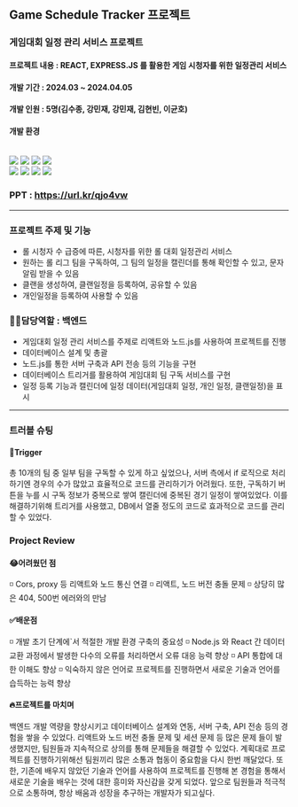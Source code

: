 ## <div align=left><strong>Game Schedule Tracker 프로젝트</strong></div>

###  게임대회 일정 관리 서비스 프로젝트
#### 프로젝트 내용 : REACT, EXPRESS.JS 를 활용한 게임 시청자를 위한 일정관리 서비스
#### 개발 기간 : 2024.03 ~ 2024.04.05
#### 개발 인원 : 5명(김수종, 강민재, 강민재, 김현빈, 이균호)
#### 개발 환경 

<div align=left> 
<br>
  
<img src="https://img.shields.io/badge/html5-E34F26?style=for-the-badge&logo=html5&logoColor=white"> 
<img src="https://img.shields.io/badge/css-1572B6?style=for-the-badge&logo=css3&logoColor=white"> 
<img src="https://img.shields.io/badge/javascript-F7DF1E?style=for-the-badge&logo=javascript&logoColor=black"> 
<img src="https://img.shields.io/badge/mysql-4479A1?style=for-the-badge&logo=mysql&logoColor=white"> 

<br>

<img src="https://img.shields.io/badge/react-61DAFB?style=for-the-badge&logo=react&logoColor=black"> 
<img src="https://img.shields.io/badge/node.js-339933?style=for-the-badge&logo=Node.js&logoColor=white">
<img src="https://img.shields.io/badge/express-000000?style=for-the-badge&logo=express&logoColor=white"> 
<img src="https://img.shields.io/badge/github-181717?style=for-the-badge&logo=github&logoColor=white">

### PPT : https://url.kr/qjo4vw

<hr>

### 프로젝트 주제 및 기능
- 롤 시청자 수 급증에 따른, 시청자를 위한 롤 대회 일정관리 서비스
- 원하는 롤 리그 팀을 구독하여, 그 팀의 일정을 캘린더를 통해 확인할 수 있고, 문자 알림 받을 수 있음
- 클랜을 생성하여, 클랜일정을 등록하여, 공유할 수 있음
- 개인일정을 등록하여 사용할 수 있음

### 🧑‍💻담당역할 : 백엔드
- 게임대회 일정 관리 서비스를 주제로 리액트와 노드.js를 사용하여 프로젝트를 진행
- 데이터베이스 설계 및 총괄 
- 노드.js를 통한 서버 구축과 API 전송 등의 기능을 구현 
- 데이터베이스 트리거를 활용하여 게임대회 팀 구독 서비스를 구현 
- 일정 등록 기능과 캘린더에 일정 데이터(게임대회 일정, 개인 일정, 클랜일정)을 표시

<hr>

### 트러블 슈팅
#### 🔫Trigger
총 10개의 팀 중 일부 팀을 구독할 수 있게 하고 싶었으나, 서버 측에서 if 로직으로 처리하기엔 경우의 수가 많았고 효율적으로
코드를 관리하기가 어려웠다. 또한, 구독하기 버튼을 누를 시 구독 정보가 중복으로 쌓여 캘린더에 중복된 경기 일정이 쌓여있었다.
이를 해결하기위해 트리거를 사용했고, DB에서 열줄 정도의 코드로 효과적으로 코드를 관리할 수 있었다.


### Project Review

#### 😂어려웠던 점
◽ Cors, proxy 등 리액트와 노드 통신 연결
◽ 리액트, 노드 버전 충돌 문제
◽ 상당히 많은 404, 500번 에러와의 만남

####  ✅배운점
◽ 개발 초기 단계에`서 적절한 개발 환경 구축의 중요성
◽ Node.js 와 React 간 데이터 교환 과정에서 발생한 다수의 오류를 처리하면서 오류 대응 능력 향상
◽ API 통합에 대한 이해도 향상
◽ 익숙하지 않은 언어로 프로젝트를 진행하면서 새로운 기술과 언어를 습득하는 능력 향상


#### 🔥프로젝트를 마치며
백엔드 개발 역량을 향상시키고 데이터베이스 설계와 연동, 서버 구축, API 전송 등의 경험을 쌓을 수 있었다.
리액트와 노드 버전 충돌 문제 및 세션 문제 등 많은 문제 들이 발생했지만, 팀원들과 지속적으로 상의를 통해 문제들을 해결할 수 있었다. 
계획대로 프로젝트를 진행하기위해선 팀원끼리 많은 소통과 협동이 중요함을 다시 한번 깨달았다.
또한, 기존에 배우지 않았던 기술과 언어를 사용하여 프로젝트를 진행해 본 경험을 통해서 새로운 기술을 배우는 것에 대한 흥미와 자신감을 갖게 되었다. 
앞으로 팀원들과 적극적으로 소통하며, 항상 배움과 성장을 추구하는 개발자가 되고싶다.
